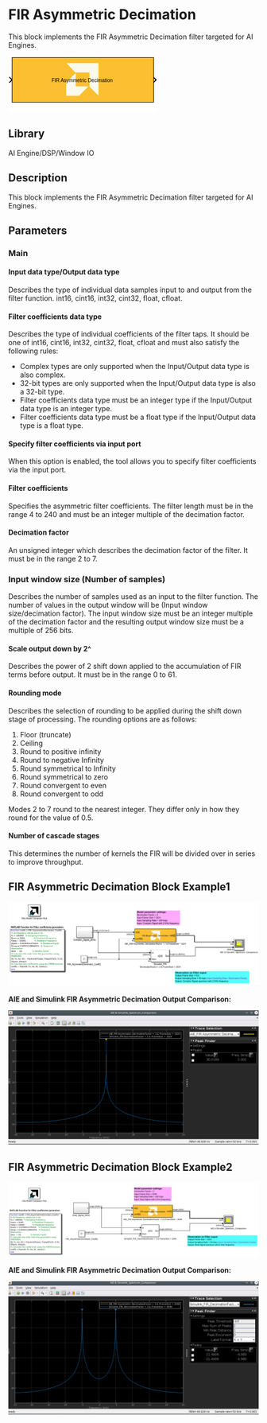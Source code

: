 # FIR Asymmetric Decimation
This block implements the FIR Asymmetric Decimation filter targeted for AI Engines.
  
![](./Images/block.png)  

## Library

AI Engine/DSP/Window IO

## Description

This block implements the FIR Asymmetric Decimation filter targeted for
AI Engines.

## Parameters

### Main  
#### Input data type/Output data type  
Describes the type of individual data samples input to and output from
the filter function. int16, cint16, int32, cint32, float, cfloat.

#### Filter coefficients data type  
Describes the type of individual coefficients of the filter taps. It
should be one of int16, cint16, int32, cint32, float, cfloat and must
also satisfy the following rules:

- Complex types are only supported when the Input/Output data type is
  also complex.
- 32-bit types are only supported when the Input/Output data type is
  also a 32-bit type.
- Filter coefficients data type must be an integer type if the
  Input/Output data type is an integer type.
- Filter coefficients data type must be a float type if the Input/Output
  data type is a float type.

#### Specify filter coefficients via input port  
When this option is enabled, the tool allows you to specify filter
coefficients via the input port.

#### Filter coefficients  
Specifies the asymmetric filter coefficients. The filter length must be
in the range 4 to 240 and must be an integer multiple of the decimation
factor.

#### Decimation factor  
An unsigned integer which describes the decimation factor of the filter.
It must be in the range 2 to 7.

### Input window size (Number of samples)  
Describes the number of samples used as an input to the filter function.
The number of values in the output window will be (Input window
size/decimation factor). The input window size must be an integer
multiple of the decimation factor and the resulting output window size
must be a multiple of 256 bits.

#### Scale output down by 2^  
Describes the power of 2 shift down applied to the accumulation of FIR
terms before output. It must be in the range 0 to 61.

#### Rounding mode  
Describes the selection of rounding to be applied during the shift down
stage of processing. The rounding options are as follows:

1.  Floor (truncate)
2.  Ceiling
3.  Round to positive infinity
4.  Round to negative Infinity
5.  Round symmetrical to Infinity
6.  Round symmetrical to zero
7.  Round convergent to even
8.  Round convergent to odd

Modes 2 to 7 round to the nearest integer. They differ only in how they
round for the value of 0.5.

#### Number of cascade stages  
This determines the number of kernels the FIR will be divided over in series to improve throughput.

## FIR Asymmetric Decimation Block Example1

![](./Images/AsymmetricDecimation_Ex1.png)

**AIE and Simulink FIR Asymmetric Decimation Output Comparison:**

![](./Images/AIE_Simulink_AsymmetricDecimation_Comparison.png)

## FIR Asymmetric Decimation Block Example2

![](./Images/AsymmetricDecimation_Ex2.png)

**AIE and Simulink FIR Asymmetric Decimation Output Comparison:**

![](./Images/AIE_Simulink_AsymmetricDecimation_Comparison_Ex2.png)